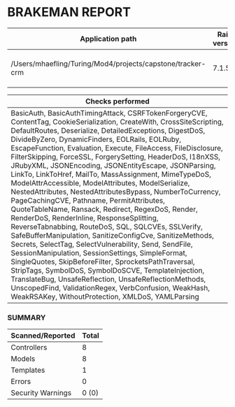 # BRAKEMAN REPORT

| Application path                                           | Rails version | Brakeman version | Started at                | Duration         |
|------------------------------------------------------------|---------------|------------------|---------------------------|------------------|
| /Users/mhaefling/Turing/Mod4/projects/capstone/tracker-crm | 7.1.5         | 7.0.2            | 2025-04-08 12:29:01 -0600 | 0.196084 seconds |

| Checks performed                                                                                                                                                                                                                                                                                                                                                                                                                                                                                                                                                                                                                                                                                                                                                                                                                                                                                                                                                                                                                                                                                                                                                                                                                                                    |
|---------------------------------------------------------------------------------------------------------------------------------------------------------------------------------------------------------------------------------------------------------------------------------------------------------------------------------------------------------------------------------------------------------------------------------------------------------------------------------------------------------------------------------------------------------------------------------------------------------------------------------------------------------------------------------------------------------------------------------------------------------------------------------------------------------------------------------------------------------------------------------------------------------------------------------------------------------------------------------------------------------------------------------------------------------------------------------------------------------------------------------------------------------------------------------------------------------------------------------------------------------------------|
| BasicAuth, BasicAuthTimingAttack, CSRFTokenForgeryCVE, ContentTag, CookieSerialization, CreateWith, CrossSiteScripting, DefaultRoutes, Deserialize, DetailedExceptions, DigestDoS, DivideByZero, DynamicFinders, EOLRails, EOLRuby, EscapeFunction, Evaluation, Execute, FileAccess, FileDisclosure, FilterSkipping, ForceSSL, ForgerySetting, HeaderDoS, I18nXSS, JRubyXML, JSONEncoding, JSONEntityEscape, JSONParsing, LinkTo, LinkToHref, MailTo, MassAssignment, MimeTypeDoS, ModelAttrAccessible, ModelAttributes, ModelSerialize, NestedAttributes, NestedAttributesBypass, NumberToCurrency, PageCachingCVE, Pathname, PermitAttributes, QuoteTableName, Ransack, Redirect, RegexDoS, Render, RenderDoS, RenderInline, ResponseSplitting, ReverseTabnabbing, RouteDoS, SQL, SQLCVEs, SSLVerify, SafeBufferManipulation, SanitizeConfigCve, SanitizeMethods, Secrets, SelectTag, SelectVulnerability, Send, SendFile, SessionManipulation, SessionSettings, SimpleFormat, SingleQuotes, SkipBeforeFilter, SprocketsPathTraversal, StripTags, SymbolDoS, SymbolDoSCVE, TemplateInjection, TranslateBug, UnsafeReflection, UnsafeReflectionMethods, UnscopedFind, ValidationRegex, VerbConfusion, WeakHash, WeakRSAKey, WithoutProtection, XMLDoS, YAMLParsing |

### SUMMARY

| Scanned/Reported  | Total |
|-------------------|-------|
| Controllers       | 8     |
| Models            | 8     |
| Templates         | 1     |
| Errors            | 0     |
| Security Warnings | 0 (0) |



